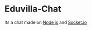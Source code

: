 # Eduvilla-Chat

Its a chat made on [Node js](https://nodejs.org/en/) and [Socket.io](https://socket.io/)
